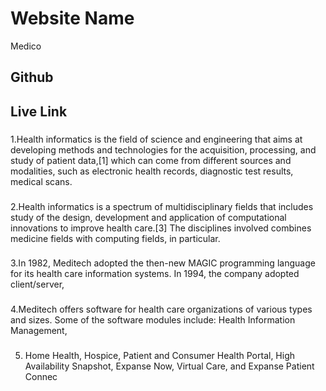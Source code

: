 # Website Name
Medico
## Github

## Live Link


###
1.Health informatics is the field of science and engineering that aims at developing methods and technologies for the acquisition, processing, and study of patient data,[1] which can come from different sources and modalities, such as electronic health records, diagnostic test results, medical scans.

###
2.Health informatics is a spectrum of multidisciplinary fields that includes study of the design, development and application of computational innovations to improve health care.[3] The disciplines involved combines medicine fields with computing fields, in particular.

###
3.In 1982, Meditech adopted the then-new MAGIC programming language for its health care information systems. In 1994, the company adopted client/server, 
###
4.Meditech offers software for health care organizations of various types and sizes. Some of the software modules include: Health Information Management,
###
5. Home Health, Hospice, Patient and Consumer Health Portal, High Availability Snapshot, Expanse Now, Virtual Care, and Expanse Patient Connec